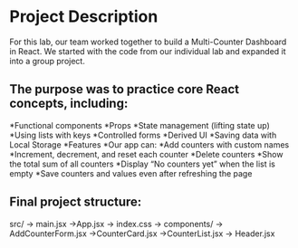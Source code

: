 # Project Description

For this lab, our team worked together to build a Multi-Counter Dashboard in React.
We started with the code from our individual lab and expanded it into a group project.
## The purpose was to practice core React concepts, including:

*Functional components
*Props
*State management (lifting state up)
*Using lists with keys
*Controlled forms
*Derived UI
*Saving data with Local Storage
*Features
*Our app can:
*Add counters with custom names
*Increment, decrement, and reset each counter
*Delete counters
*Show the total sum of all counters
*Display “No counters yet” when the list is empty
*Save counters and values even after refreshing the page

## Final project structure:

src/
-> main.jsx
 ->App.jsx
-> index.css
-> components/
   -> AddCounterForm.jsx
->CounterCard.jsx
    ->CounterList.jsx
    -> Header.jsx
